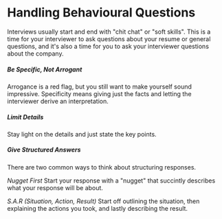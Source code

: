 # Handling Behavioural Questions
Interviews usually start and end with "chit chat" or "soft skills". This is a time for your interviewer to ask questions about your resume or general questions, and it's also a time for you to ask your interviewer questions about the company.

##### Be Specific, Not Arrogant
Arrogance is a red flag, but you still want to make yourself sound impressive. Specificity means giving just the facts and letting the interviewer derive an interpretation.

##### Limit Details
Stay light on the details and just state the key points. 

##### Give Structured Answers
There are two common ways to think about structuring responses. 

*Nugget First*
Start your response with a "nugget" that succintly describes what your response will be about.

*S.A.R (Situation, Action, Result)*
Start off outlining the situation, then explaining the actions you took, and lastly describing the result.